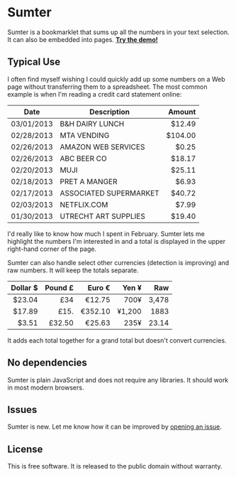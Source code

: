 Sumter
======

Sumter is a bookmarklet that sums up all the numbers in your text selection. It can also be embedded into pages. [**Try the demo!**](http://chriszarate.github.com/Sumter/)

## Typical Use
I often find myself wishing I could quickly add up some numbers on a Web page without transferring them to a spreadsheet. The most common example is when I'm reading a credit card statement online:

| Date       | Description               | Amount  |
| ---------- | ------------------------- | -------:|
| 03/01/2013 | B&H DAIRY LUNCH           |  $12.49 |
| 02/28/2013 | MTA VENDING               | $104.00 |
| 02/26/2013 | AMAZON WEB SERVICES       |   $0.25 |
| 02/26/2013 | ABC BEER CO               |  $18.17 |
| 02/20/2013 | MUJI                      |  $25.11 |
| 02/18/2013 | PRET A MANGER             |   $6.93 |
| 02/17/2013 | ASSOCIATED SUPERMARKET    |  $40.72 |
| 02/03/2013 | NETFLIX.COM               |   $7.99 |
| 01/30/2013 | UTRECHT ART SUPPLIES      |  $19.40 |

I'd really like to know how much I spent in February. Sumter lets me highlight the numbers I'm interested in and a total is displayed in the upper right-hand corner of the page.

Sumter can also handle select other currencies (detection is improving) and raw numbers. It will keep the totals separate.

| Dollar $  | Pound £  | Euro €   | Yen ¥    | Raw      |
| ---------:| --------:| --------:| --------:| --------:|
|    $23.04 |      £34 |   €12.75 |     700¥ |    3,478 |
|    $17.89 |     £15. |  €352.10 |   ¥1,200 |     1883 |
|     $3.51 |   £32.50 |   €25.63 |     235¥ |    23.14 |

It adds each total together for a grand total but doesn't convert currencies.

## No dependencies
Sumter is plain JavaScript and does not require any libraries. It should work in most modern browsers.

## Issues
Sumter is new. Let me know how it can be improved by [opening an issue](https://github.com/chriszarate/Sumter/issues).

## License
This is free software. It is released to the public domain without warranty.